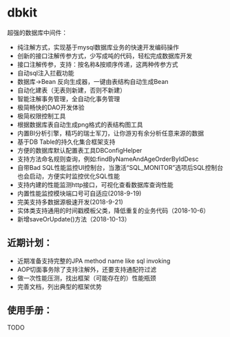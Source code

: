 # dbkit 
超强的数据库中间件：

- 纯注解方式，实现基于mysql数据库业务的快速开发编码操作  
- 创新的接口注解传参方式，少写成吨的代码，轻松完成数据库开发
- 接口注解传参，支持：按名称&按顺序传递，这两种传参方式
- 自动sql注入拦截功能
- 数据库->Bean 反向生成器，一键由表结构自动生成Bean
- 自动化建表（无表则新建，否则不新建）
- 智能注解事务管理，全自动化事务管理
- 极简畅快的DAO开发体验
- 极简权限控制工具
- 根据数据库表自动生成png格式的表结构图工具
- 内置BI分析引擎，精巧的瑞士军刀，让你游刃有余分析任意来源的数据
- 基于DB Table的持久化集合框架支持
- 方便的数据库默认配置表工具DBConfigHelper
- 支持方法命名规则查询，例如:findByNameAndAgeOrderByIdDesc
- 自带Bad SQL性能监控UI控制台，当激活“SQL_MONITOR”选项后SQL控制台也会启动，方便实时监控优化SQL性能
- 支持内建的性能监测http接口，可视化查看数据库查询性能
- 内置性能监控模块端口号可自适应(2018-9-19)
- 完美支持多数据源极速开发(2018-9-21)
- 实体类支持通用的时间戳模板父类，降低重复的业务代码（2018-10-6）
- 新增saveOrUpdate()方法（2018-10-13）

## 近期计划：

- 近期准备支持完整的JPA method name like sql invoking  
- AOP切面事务除了支持注解外，还要支持通配符过滤  
- 做一次性能压测，找出框架（可能存在的）性能瓶颈
- 完善文档，列出典型的框架优势

## 使用手册：  

TODO  
